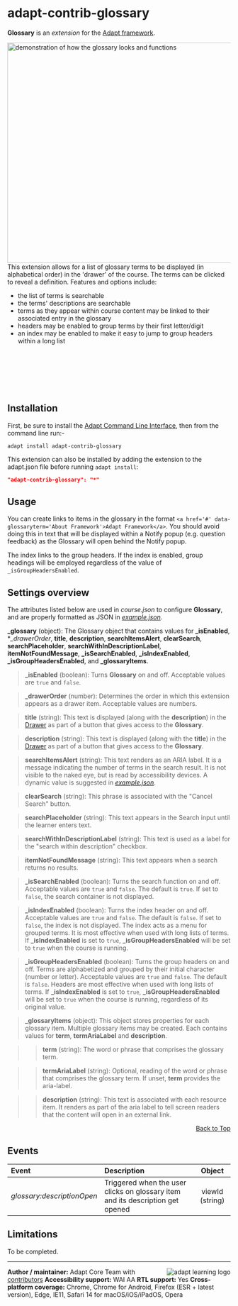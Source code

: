 # adapt-contrib-glossary

**Glossary** is an *extension* for the [Adapt framework](https://github.com/adaptlearning/adapt_framework).

<img src="https://github.com/adaptlearning/documentation/blob/master/04_wiki_assets/plug-ins/images/glossary.gif" width='548' height='497' alt="demonstration of how the glossary looks and functions" align="right">

This extension allows for a list of glossary terms to be displayed (in alphabetical order) in the 'drawer' of the course. The terms can be clicked to reveal a definition. Features and options include:
- the list of terms is searchable
- the terms' descriptions are searchable
- terms as they appear within course content may be linked to their associated entry in the glossary
- headers may be enabled to group terms by their first letter/digit
- an index may be enabled to make it easy to jump to group headers within a long list
<br><br><br><br><br><br><br> 
## Installation

First, be sure to install the [Adapt Command Line Interface](https://github.com/adaptlearning/adapt-cli), then from the command line run:-
```console
adapt install adapt-contrib-glossary
```
This extension can also be installed by adding the extension to the adapt.json file before running `adapt install`:
```json
"adapt-contrib-glossary": "*"
```
## Usage

You can create links to items in the glossary in the format `<a href='#' data-glossaryterm='About Framework'>Adapt Framework</a>`. You should avoid doing this in text that will be displayed within a Notify popup (e.g. question feedback) as the Glossary will open behind the Notify popup.

The index links to the group headers. If the index is enabled, group headings will be employed regardless of the value of `_isGroupHeadersEnabled`.

## Settings overview

The attributes listed below are used in *course.json* to configure **Glossary**, and are properly formatted as JSON in [*example.json*](https://github.com/adaptlearning/adapt-contrib-glossary/blob/master/example.json).

**\_glossary** (object): The Glossary object that contains values for **\_isEnabled**, **\_drawerOrder*, **title**, **description**, **searchItemsAlert**, **clearSearch**, **searchPlaceholder**, **searchWithInDescriptionLabel**, **itemNotFoundMessage**, **\_isSearchEnabled**, **\_isIndexEnabled**, **\_isGroupHeadersEnabled**, and **\_glossaryItems**.

>**\_isEnabled** (boolean): Turns **Glossary** on and off. Acceptable values are `true` and `false`.

>**\_drawerOrder** (number): Determines the order in which this extension appears as a drawer item. Acceptable values are numbers.

>**title** (string): This text is displayed (along with the **description**) in the [Drawer](https://github.com/adaptlearning/adapt_framework/wiki/Core-modules#drawer) as part of a button that gives access to the **Glossary**.

>**description** (string): This text is displayed (along with the **title**) in the [Drawer](https://github.com/adaptlearning/adapt_framework/wiki/Core-modules#drawer) as part of a button that gives access to the **Glossary**.

>**searchItemsAlert** (string):  This text renders as an ARIA label. It is a message indicating the number of terms in the search result. It is not visible to the naked eye, but is read by accessibility devices. A dynamic value is suggested in [*example.json*](https://github.com/adaptlearning/adapt-contrib-glossary/blob/master/example.json).

>**clearSearch** (string): This phrase is associated with the "Cancel Search" button.

>**searchPlaceholder** (string): This text appears in the Search input until the learner enters text.

>**searchWithInDescriptionLabel** (string): This text is used as a label for the "search within description" checkbox.

>**itemNotFoundMessage** (string): This text appears when a search returns no results.

>**\_isSearchEnabled** (boolean): Turns the search function on and off. Acceptable values are `true` and `false`. The default is `true`. If set to `false`, the search container is not displayed.

>**\_isIndexEnabled** (boolean): Turns the index header on and off. Acceptable values are `true` and `false`. The default is `false`. If set to `false`, the index is not displayed. The index acts as a menu for grouped terms. It is most effective when used with long lists of terms. If **\_isIndexEnabled** is set to `true`, **\_isGroupHeadersEnabled** will be set to `true` when the course is running.

>**\_isGroupHeadersEnabled** (boolean): Turns the group headers on and off. Terms are alphabetized and grouped by their initial character (number or letter). Acceptable values are `true` and `false`. The default is `false`.  Headers are most effective when used with long lists of terms. If **\_isIndexEnabled** is set to `true`, **\_isGroupHeadersEnabled** will be set to `true` when the course is running, regardless of its original value.

>**\_glossaryItems** (object): This object stores properties for each glossary item. Multiple glossary items may be created. Each contains values for **term**, **termAriaLabel**  and **description**.

>>**term** (string): The word or phrase that comprises the glossary term.

>>**termAriaLabel** (string): Optional, reading of the word or phrase that comprises the glossary term. If unset, **term** provides the aria-label.

>>**description** (string): This text is associated with each resource item. It renders as part of the aria label to tell screen readers that the content will open in an external link.

<div float align=right><a href="#top">Back to Top</a></div>

## Events

| Event   |      Description      |  Object |
|:----------|:--------------|:-------:|
| _glossary:descriptionOpen_ |  Triggered when the user clicks on glossary item and its description get opened | viewId (string) |

## Limitations

To be completed.

----------------------------
<a href="https://community.adaptlearning.org/" target="_blank"><img src="https://github.com/adaptlearning/documentation/blob/master/04_wiki_assets/plug-ins/images/adapt-logo-mrgn-lft.jpg" alt="adapt learning logo" align="right"></a>
**Author / maintainer:** Adapt Core Team with [contributors](https://github.com/adaptlearning/adapt-contrib-glossary/graphs/contributors)
**Accessibility support:** WAI AA
**RTL support:** Yes
**Cross-platform coverage:** Chrome, Chrome for Android, Firefox (ESR + latest version), Edge, IE11, Safari 14 for macOS/iOS/iPadOS, Opera
